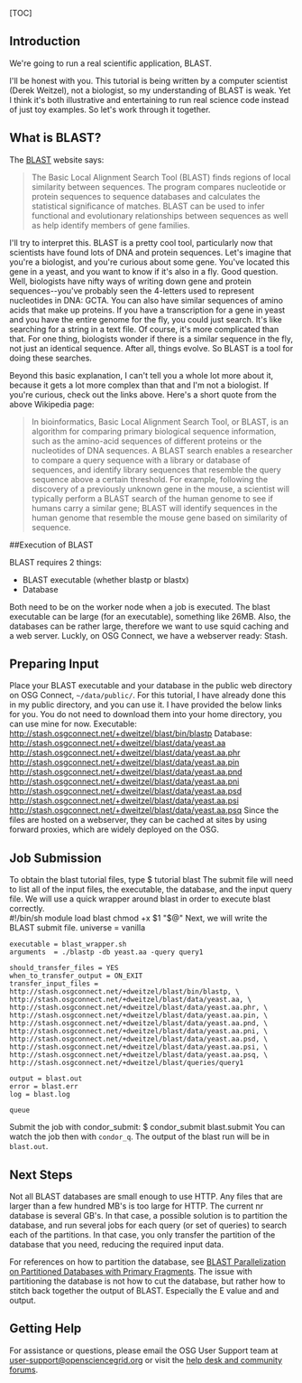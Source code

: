 [title]: - "Sequence Search with BLAST"
[TOC]

## Introduction
We're going to run a real scientific application, BLAST.

I'll be honest with you. This tutorial is being written by a computer scientist (Derek Weitzel), not a biologist, so my understanding of BLAST is weak. Yet I think it's both illustrative and entertaining to run real science code instead of just toy examples. So let's work through it together.

## What is BLAST?
The [BLAST](http://blast.ncbi.nlm.nih.gov/Blast.cgi) website says: 

>The Basic Local Alignment Search Tool (BLAST) finds regions of local similarity between sequences. The program compares nucleotide or protein sequences to sequence databases and calculates the statistical significance of matches. BLAST can be used to infer functional and evolutionary relationships between sequences as well as help identify members of gene families.

I'll try to interpret this. BLAST is a pretty cool tool, particularly now that scientists have found lots of DNA and protein sequences. Let's imagine that you're a biologist, and you're curious about some gene. You've located this gene in a yeast, and you want to know if it's also in a fly. Good question. Well, biologists have nifty ways of writing down gene and protein sequences--you've probably seen the 4-letters used to represent nucleotides in DNA: GCTA. You can also have similar sequences of amino acids that make up proteins. If you have a transcription for a gene in yeast and you have the entire genome for the fly, you could just search. It's like searching for a string in a text file. Of course, it's more complicated than that. For one thing, biologists wonder if there is a similar sequence in the fly, not just an identical sequence. After all, things evolve. So BLAST is a tool for doing these searches.

Beyond this basic explanation, I can't tell you a whole lot more about it, because it gets a lot more complex than that and I'm not a biologist. If you're curious, check out the links above. Here's a short quote from the above Wikipedia page:

>In bioinformatics, Basic Local Alignment Search Tool, or BLAST, is an algorithm for comparing primary biological sequence information, such as the amino-acid sequences of different proteins or the nucleotides of DNA sequences. A BLAST search enables a researcher to compare a query sequence with a library or database of sequences, and identify library sequences that resemble the query sequence above a certain threshold. For example, following the discovery of a previously unknown gene in the mouse, a scientist will typically perform a BLAST search of the human genome to see if humans carry a similar gene; BLAST will identify sequences in the human genome that resemble the mouse gene based on similarity of sequence.

##Execution of BLAST

BLAST requires 2 things:

* BLAST executable (whether blastp or blastx)
* Database

Both need to be on the worker node when a job is executed.  The blast executable can be large (for an executable), something like 26MB.  Also, the databases can be rather large, therefore we want to use squid caching and a web server.  Luckly, on OSG Connect, we have a webserver ready: Stash.

## Preparing Input

Place your BLAST executable and your database in the public web directory on OSG Connect, `~/data/public/`.  For this tutorial, I have already done this in my public directory, and you can use it. I have provided the below links for you. You do not need to download them into your home directory, you can use mine for now.
	Executable: http://stash.osgconnect.net/+dweitzel/blast/bin/blastp
	Database: 
	http://stash.osgconnect.net/+dweitzel/blast/data/yeast.aa
	http://stash.osgconnect.net/+dweitzel/blast/data/yeast.aa.phr
	http://stash.osgconnect.net/+dweitzel/blast/data/yeast.aa.pin
	http://stash.osgconnect.net/+dweitzel/blast/data/yeast.aa.pnd
	http://stash.osgconnect.net/+dweitzel/blast/data/yeast.aa.pni
	http://stash.osgconnect.net/+dweitzel/blast/data/yeast.aa.psd
	http://stash.osgconnect.net/+dweitzel/blast/data/yeast.aa.psi
	http://stash.osgconnect.net/+dweitzel/blast/data/yeast.aa.psq
Since the files are hosted on a webserver, they can be cached at sites by using forward proxies, which are widely deployed on the OSG.

## Job Submission

To obtain the blast tutorial files, type
	$ tutorial blast
The submit file will need to list all of the input files, the executable, the database, and the input query file.  We will use a quick wrapper around blast in order to execute blast correctly.  
	#!/bin/sh
	module load blast
	chmod +x $1
	"$@"
Next, we will write the BLAST submit file.
	universe = vanilla
	 
	executable = blast_wrapper.sh
	arguments  = ./blastp -db yeast.aa -query query1
	 
	should_transfer_files = YES
	when_to_transfer_output = ON_EXIT
	transfer_input_files = http://stash.osgconnect.net/+dweitzel/blast/bin/blastp, \
	http://stash.osgconnect.net/+dweitzel/blast/data/yeast.aa, \
	http://stash.osgconnect.net/+dweitzel/blast/data/yeast.aa.phr, \
	http://stash.osgconnect.net/+dweitzel/blast/data/yeast.aa.pin, \
	http://stash.osgconnect.net/+dweitzel/blast/data/yeast.aa.pnd, \
	http://stash.osgconnect.net/+dweitzel/blast/data/yeast.aa.pni, \
	http://stash.osgconnect.net/+dweitzel/blast/data/yeast.aa.psd, \
	http://stash.osgconnect.net/+dweitzel/blast/data/yeast.aa.psi, \
	http://stash.osgconnect.net/+dweitzel/blast/data/yeast.aa.psq, \
	http://stash.osgconnect.net/+dweitzel/blast/queries/query1
	 
	output = blast.out
	error = blast.err
	log = blast.log
	
	queue

Submit the job with condor_submit:
	$ condor_submit blast.submit
You can watch the job then with `condor_q`.  The output of the blast run will be in `blast.out`.  

## Next Steps
Not all BLAST databases are small enough to use HTTP.  Any files that are larger than a few hundred MB's is too large for HTTP. The current nr database is several GB's.  In that case, a possible solution is to partition the database, and run several jobs for each query (or set of queries) to search each of the partitions.  In that case, you only transfer the partition of the database that you need, reducing the required input data.

For references on how to partition the database, see [BLAST Parallelization on Partitioned Databases with Primary Fragments](http://vecpar.fe.up.pt/2008/hpdg08_papers/4.pdf). The issue with partitioning the database is not how to cut the database, but rather how to stitch back together the output of BLAST. Especially the E value and and output.

## Getting Help
For assistance or questions, please email the OSG User Support team  at [user-support@opensciencegrid.org](mailto:user-support@opensciencegrid.org) or visit the [help desk and community forums](http://support.opensciencegrid.org).
